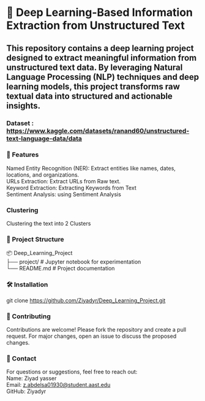 # 🧠 Deep Learning-Based Information Extraction from Unstructured Text

## This repository contains a deep learning project designed to extract meaningful information from unstructured text data. By leveraging Natural Language Processing (NLP) techniques and deep learning models, this project transforms raw textual data into structured and actionable insights.

### Dataset : https://www.kaggle.com/datasets/ranand60/unstructured-text-language-data/data

### 🚀 Features
Named Entity Recognition (NER): Extract entities like names, dates, locations, and organizations.<br>
URLs Extraction: Extract URLs from Raw text.<br>
Keyword Extraction: Extracting Keywords from Text<br>
Sentiment Analysis: using Sentiment Analysis

### Clustering
Clustering the text into 2 Clusters 

### 📂 Project Structure
📦 Deep_Learning_Project <br>
├── project/               # Jupyter notebook for experimentation<br>
└── README.md              # Project documentation

### 🛠️ Installation
git clone https://github.com/Ziyadyr/Deep_Learning_Project.git

### 🤝 Contributing
Contributions are welcome! Please fork the repository and create a pull request. For major changes, open an issue to discuss the proposed changes.

### 📧 Contact
For questions or suggestions, feel free to reach out: <br>
Name: Ziyad yasser <br>
Email: z.abdelsa01930@student.aast.edu <br>
GitHub: Ziyadyr

